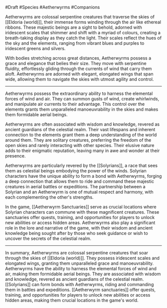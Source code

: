 #Draft #Species #Aetherwyrms #Companions

Aetherwyrms are colossal serpentine creatures that traverse the skies of [[Eldoria (world)]], their immense forms winding through the air like ethereal ribbons. These majestic beings are a sight to behold, adorned with iridescent scales that shimmer and shift with a myriad of colours, creating a breath-taking display as they catch the light. Their scales reflect the hues of the sky and the elements, ranging from vibrant blues and purples to iridescent greens and silvers.

With bodies stretching across great distances, Aetherwyrms possess a grace and elegance that belies their size. They move with serpentine fluidity, effortlessly gliding through the currents of wind that carry them aloft. Aetherwyrms are adorned with elegant, elongated wings that span wide, allowing them to navigate the skies with utmost agility and control.

<hr>

Aetherwyrms possess the extraordinary ability to harness the elemental forces of wind and air. They can summon gusts of wind, create whirlwinds, and manipulate air currents to their advantage. This control over the elements grants them unparalleled manoeuvrability in the skies and makes them formidable aerial beings.

Aetherwyrms are often associated with wisdom and knowledge, revered as ancient guardians of the celestial realm. Their vast lifespans and inherent connection to the elements grant them a deep understanding of the world around them. They are solitary creatures, preferring the freedom of the open skies and rarely interacting with other species. Their elusive nature adds to their enigmatic reputation, leaving many in awe and wonder at their presence.

Aetherwyrms are particularly revered by the [[Solyrians]], a race that sees them as celestial beings embodying the power of the winds. Solyrian characters have the unique ability to form a bond with Aetherwyrms, forging a deep connection that allows them to ride and command these majestic creatures in aerial battles or expeditions. The partnership between a Solyrian and an Aetherwyrm is one of mutual respect and harmony, with each complementing the other's strengths.

In the game, [[Aetherwyrm Sanctuaries]] serve as crucial locations where Solyrian characters can commune with these magnificent creatures. These sanctuaries offer quests, training, and opportunities for players to unlock new abilities or access hidden areas. Aetherwyrms also play a significant role in the lore and narrative of the game, with their wisdom and ancient knowledge being sought after by those who seek guidance or wish to uncover the secrets of the celestial realm.

<hr>

In summary, Aetherwyrms are colossal serpentine creatures that soar through the skies of [[Eldoria (world)]]. They possess iridescent scales and elongated wings, granting them unparalleled grace and manoeuvrability. Aetherwyrms have the ability to harness the elemental forces of wind and air, making them formidable aerial beings. They are associated with wisdom and knowledge, revered as ancient guardians of the celestial realm. [[Solyrians]] can form bonds with Aetherwyrms, riding and commanding them in battles and expeditions. [[Aetherwyrm sanctuaries]] offer quests, training, and opportunities for players to unlock new abilities or access hidden areas, making them crucial locations in the game's world.
